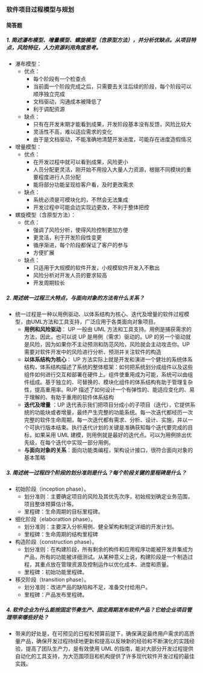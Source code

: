 ### 软件项目过程模型与规划

#### 简答题

##### 1. 简述瀑布模型、增量模型、螺旋模型（含原型方法），并分析优缺点。从项目特点，风险特征，人力资源利用角度思考。

- 瀑布模型：
  - 优点：
    - 每个阶段有一个检查点
    - 当前面一个阶段完成之后，只需要去关注后续的阶段，每个阶段可以顺序独立完成
    - 文档驱动，沟通成本被降低了
    - 利于调配资源
  - 缺点：
    - 只有在开发末期才能看到成果，开发阶段基本没有反馈，风险比较大
    - 灵活性不高，难以适应需求的变化
    - 由于是文档驱动，不能准确地清楚开发进度，可能存在进度造假情况
- 增量模型：
  - 优点：
    - 在开发过程中就可以看到成果，风险更小
    - 人员分配更灵活，刚开始不用投入大量人力资源，根据不同模块的重要程度进行人员分配
    - 能将部分功能呈现给客户看，及时更改需求
  - 缺点：
    - 系统必须是可模块化的，不然会无法集成
    - 开发过程中可能会边实现边更改，不利于整体把控
- 螺旋模型（含原型方法）：
  - 优点：
    - 强调了风险分析，使得风险控制更加方便
    - 更灵活，利于开发阶段性变更
    - 循序渐进，每个阶段都保证了客户的参与
    - 方便扩展
  - 缺点：
    - 只适用于大规模的软件开发，小规模软件开发入不敷出
    - 风险分析对开发人员的要求较高
    - 开发周期较长

##### 2. 简述统一过程三大特点，与面向对象的方法有什么关系？

- 统一过程是一种以用例驱动、以体系结构为核心、迭代及增量的软件过程模型，由UML方法和工具支持，广泛应用于各类面向对象项目。
  - **用例和风险驱动**： UP 一般由 UML 方法和工具支持。用例是捕获需求的方法，因此，也可以说 UP 是用例（需求）驱动的。UP 的另一个驱动就是风险，因为如果你不主动预测和防范风险，风险就会主动攻击你。UP 需要对软件开发中的风险进行分析、预测并关注软件的构造
  - **以体系结构为核心**： UP 方法实际上就是开发和演进一个健壮的系统体系结构，体系结构描述了系统的整体框架：如何把系统划分成组件以及这些组件如何进行交互和部署在硬件上。组件使重用成为可能，系统可以由组件组成。基于独立的、可替换的、模块化组件的体系结构有助于管理复杂性，提高重用率。RUP 描述了如何设计一个有弹性的、能适应变化的、易于理解的、有助于重用的软件体系结构
  - **迭代及增量** ：UP 迭代表示我们把项目分成小的子项目（迭代），它提供系统的功能块或者增量，最终产生完整的功能系统。每一次迭代都经历一次完整的软件生命周期，每一次迭代都有需求、分析、设计、实施，并以一个可执行版本结束。执行迭代计划的关键是准确获知每个迭代要完成的目标，如果采用 UML 建模，则用例就是最好的迭代点。可以为用例排出优先级，在每个迭代中实现一部分用例。
  - **与面向对象的关系**：面向功能类编程，架构设计接口，很符合面向对象的基本策略

##### 3. 简述统一过程四个阶段的划分准则是什么？每个阶段关键的里程碑是什么？

- 初始阶段（inception phase）。
  - 划分准则：主要确定项目的风险及其优先次序，初始规划确定业务范围，项目整体预算估计等。
  - 里程碑：生命周期的目标里程碑。
- 细化阶段（elaborattion phase）。
  - 划分准则：主要深入分析用例、健全架构和制定详细的开发计划。
  - 里程碑：生命周期的结构里程碑
- 构造阶段（construction phase）。
  - 划分准则：在构建阶段，所有剩余的构件和应用程序功能被开发并集成为产品，所有的功能被详细测试。从某种意义上说，构建阶段是一个制造过程，其重点放在管理资源及控制运作以优化成本、进度和质量。
  - 里程碑：初始功能里程碑。
- 移交阶段（transition phase）。
  - 划分准则：改进产品的缺陷和不足，准备交付给用户。
  - 里程碑：产品发布里程碑。

##### 4. 软件企业为什么能按固定节奏生产、固定周期发布软件产品？它给企业项目管理带来哪些好处？

- 带来的好处是，在可预见的日程和预算前提下，确保满足最终用户需求的高质量产品，确保开发过程持续地更新和提高以反映新的经验和不断演化的实践经验，提高了团队生产力，是有效使用 UML 的指南，能对大部分开发过程提供自动化的工具支持，为大范围项目和机构提供了许多现代软件开发过程的最佳实践。

